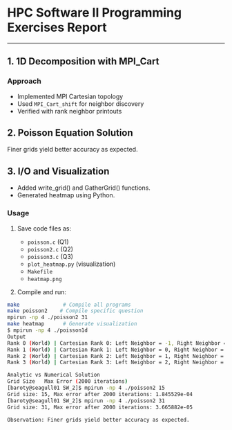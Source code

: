 # HPC Software II Programming Exercises Report
---

## 1. 1D Decomposition with MPI_Cart
### Approach
- Implemented MPI Cartesian topology
- Used `MPI_Cart_shift` for neighbor discovery
- Verified with rank neighbor printouts

## 2. Poisson Equation Solution
Finer grids yield better accuracy as expected.

## 3. I/O and Visualization
- Added write_grid() and GatherGrid() functions. 
- Generated heatmap using Python.



### **Usage**
1. Save code files as:
   - `poisson.c` (Q1)
   - `poisson2.c` (Q2)
   - `poisson3.c` (Q3)
   - `plot_heatmap.py` (visualization)
   - `Makefile`
   - `heatmap.png`

2. Compile and run:
```bash
make              # Compile all programs
make poisson2    # Compile specific question
mpirun -np 4 ./poisson2 31
make heatmap      # Generate visualization
$ mpirun -np 4 ./poisson1d
Output
Rank 0 (World) | Cartesian Rank 0: Left Neighbor = -1, Right Neighbor = 1
Rank 1 (World) | Cartesian Rank 1: Left Neighbor = 0, Right Neighbor = 2
Rank 2 (World) | Cartesian Rank 2: Left Neighbor = 1, Right Neighbor = 3
Rank 3 (World) | Cartesian Rank 3: Left Neighbor = 2, Right Neighbor = -1

Analytic vs Numerical Solution
Grid Size	Max Error (2000 iterations)
[baroty@seagull01 SW_2]$ mpirun -np 4 ./poisson2 15
Grid size: 15, Max error after 2000 iterations: 1.845529e-04
[baroty@seagull01 SW_2]$ mpirun -np 4 ./poisson2 31
Grid size: 31, Max error after 2000 iterations: 3.665882e-05

Observation: Finer grids yield better accuracy as expected.
